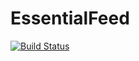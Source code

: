 # EssentialFeed

[![Build Status](https://app.travis-ci.com/overheardswift/EssentialFeed.svg?token=DSxpGzjJpSBbzdhMcekG&branch=main)](https://app.travis-ci.com/overheardswift/EssentialFeed)